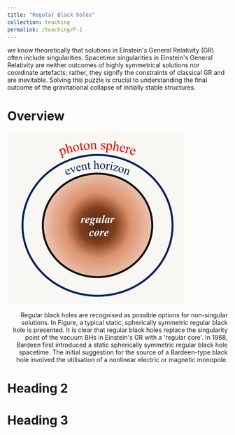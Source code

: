 ```yaml
---
title: "Regular Black holes"
collection: teaching
permalink: /teaching/P-1
---
```


we know theoretically that solutions in Einstein's General Relativity (GR) often include singularities. Spacetime singularities in Einstein's General Relativity are neither outcomes of highly symmetrical solutions nor coordinate artefacts; rather, they signify the constraints of classical GR and are inevitable. Solving this puzzle is crucial to understanding the final outcome of the gravitational collapse of initially stable structures. 

Overview
======
![Image](/images/RBH.jpeg) <!img src='/images/RBH.jpeg' width='25%' height='25%'>
<div align="right">
    Regular black holes are recognised as possible options for non-singular solutions. In Figure, a typical static, spherically symmetric regular black hole is presented. It is clear that regular black holes replace the singularity point of the vacuum BHs in Einstein's GR with a 'regular core'. In 1968, Bardeen first introduced a static spherically symmetric regular black hole spacetime. The initial suggestion for the source of a Bardeen-type black hole involved the utilisation of a nonlinear electric or magnetic monopole.
</div>


Heading 2
======

Heading 3
======

